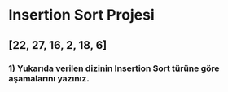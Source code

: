 # Insertion Sort Projesi

## [22, 27, 16, 2, 18, 6] 

### 1) Yukarıda verilen dizinin Insertion Sort türüne göre aşamalarını yazınız. 





